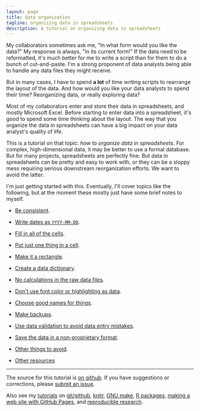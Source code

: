 ```yaml
---
layout: page
title: data organization
tagline: organizing data in spreadsheets
description: A tutorial on organizing data in spreadsheets
---
```


My collaborators sometimes ask me, "In what form would you like the data?"
My response is always, "In its current form!" If the data need to be
reformatted, it's much better for me to write a script than
for them to do a bunch of cut-and-paste. I'm a strong proponent of
data analysts being able to handle any data files they might
receive.

But in many cases, I have to spend **a lot** of time writing scripts
to rearrange the layout of the data. And how would you like your data
analysts to spend their time? Reorganizing data, or really exploring
data?

Most of my collaborators enter and store their data in spreadsheets,
and mostly Microsoft Excel. Before starting to enter data into a
spreadsheet, it's good to spend some time thinking about the
layout. The way that you organize the data in spreadsheets can have a
big impact on your data analyst's quality of life.

This is a tutorial on that topic: *how to organize data in
spreadsheets*. For complex, high-dimensional data, it may be better to
use a formal database. But for many projects, spreadsheets are
perfectly fine. But data in spreadsheets can be pretty and easy to
work with, or they can be a sloppy mess requiring serious
downstream reorganization efforts. We want to avoid the latter.

I'm just getting started with this.
Eventually, I'll cover topics like the following, but at the moment
these mostly just have some brief notes to myself.

- [Be consistent](pages/consistency.html).
- [Write dates as `YYYY-MM-DD`](pages/dates.html).
- [Fill in all of the cells](pages/no_empty_cells.html).
- [Put just one thing in a cell](pages/one_thing_per_cell.html).
- [Make it a rectangle](pages/rectangle.html).
- [Create a data dictionary](pages/dictionary.html).
- [No calculations in the raw data files](pages/no_calculations.html).
- [Don't use font color or highlighting as data](pages/no_highlighting.html).
- [Choose good names for things](pages/names.html).
- [Make backups](pages/backups.html).
- [Use data validation to avoid data entry mistakes](pages/validation.html).
- [Save the data in a non-proprietary format](pages/csv_files.html).
- [Other things to avoid](pages/avoid.html).

- [Other resources](pages/resources.html)

---

The source for this tutorial is
[on github](http://github.com/kbroman/dataorg).  If you have
suggestions or corrections, please
[submit an issue](https://github.com/kbroman/dataorg/issues).


Also see my [tutorials](http://kbroman.org/pages/tutorials)
on
[git/github](http://kbroman.org/github_tutorial),
[knitr](http://kbroman.org/knitr_knutshell),
[GNU make](http://kbroman.org/minimal_make),
[R packages](http://kbroman.org/pkg_primer),
[making a web site with GitHub Pages](http://kbroman.org/simple_site),
and [reproducible research](http://kbroman.org/steps2rr).
